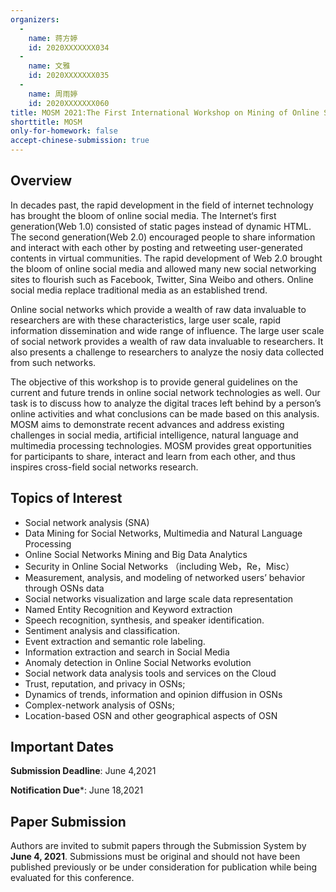 ```yaml
---
organizers:
  -
    name: 蒋方婷
    id: 2020XXXXXXX034
  -
    name: 文雅
    id: 2020XXXXXXX035
  -
    name: 周雨婷
    id: 2020XXXXXXX060
title: MOSM 2021:The First International Workshop on Mining of Online Social Media
shorttitle: MOSM
only-for-homework: false
accept-chinese-submission: true
---
```


## Overview

In decades past, the rapid development in the field of internet technology has
brought the bloom of online social media. The Internet‘s first generation(Web
1.0) consisted of static pages instead of dynamic HTML. The second
generation(Web 2.0) encouraged people to share information and interact with
each other by posting and retweeting user-generated contents in virtual
communities. The rapid development of Web 2.0 brought the bloom of online social
media and allowed many new social networking sites to flourish such as Facebook,
Twitter, Sina Weibo and others. Online social media replace traditional media as
an established trend.

Online social networks which provide a wealth of raw data invaluable to
researchers are with these characteristics, large user scale, rapid information
dissemination and wide range of influence. The large user scale of social
network provides a wealth of raw data invaluable to researchers. It also
presents a challenge to researchers to analyze the nosiy data collected from
such networks.

The objective of this workshop is to provide general guidelines on the current
and future trends in online social network technologies as well. Our task is to
discuss how to analyze the digital traces left behind by a person’s online
activities and what conclusions can be made based on this analysis. MOSM aims to
demonstrate recent advances and address existing challenges in social media,
artificial intelligence, natural language and multimedia processing
technologies. MOSM provides great opportunities for participants to share,
interact and learn from each other, and thus inspires cross-field social
networks research.

## Topics of Interest

- Social network analysis (SNA)
- Data Mining for Social Networks, Multimedia and Natural Language Processing
- Online Social Networks Mining and Big Data Analytics
- Security in Online Social Networks （including Web，Re，Misc）
- Measurement, analysis, and modeling of networked users’ behavior through OSNs data
- Social networks visualization and large scale data representation
- Named Entity Recognition and Keyword extraction
- Speech recognition, synthesis, and speaker identification.
- Sentiment analysis and classification.
- Event extraction and semantic role labeling.
- Information extraction and search in Social Media
- Anomaly detection in Online Social Networks evolution
- Social network data analysis tools and services on the Cloud
- Trust, reputation, and privacy in OSNs;
- Dynamics of trends, information and opinion diffusion in OSNs
- Complex-network analysis of OSNs;
- Location-based OSN and other geographical aspects of OSN

## Important Dates

**Submission Deadline**: June 4,2021

**Notification Due***: June 18,2021

## Paper Submission

Authors are invited to submit papers through the Submission System
by **June 4, 2021**. Submissions must be original and should not have been
published previously or be under consideration for publication while being
evaluated for this conference.
